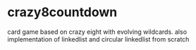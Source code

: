 # crazy8countdown
card game based on crazy eight with evolving wildcards.
also implementation of linkedlist and circular linkedlist from scratch
